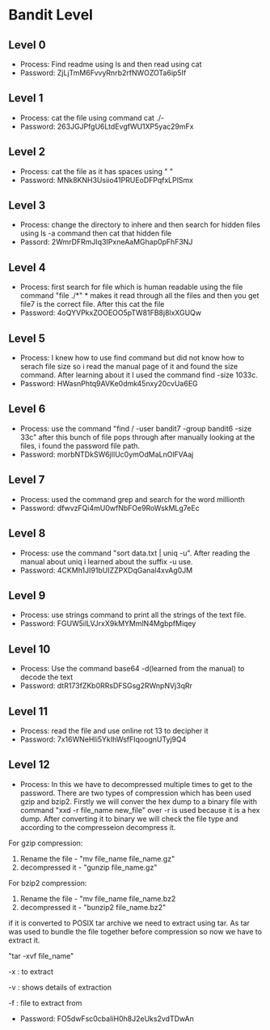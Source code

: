 # Bandit Level
## Level 0
- Process: Find readme using ls and then read using cat
- Password: ZjLjTmM6FvvyRnrb2rfNWOZOTa6ip5If
## Level 1
- Process: cat the file using command cat ./-
- Password: 263JGJPfgU6LtdEvgfWU1XP5yac29mFx
## Level 2
- Process: cat the file as it has spaces using " "
- Password: MNk8KNH3Usiio41PRUEoDFPqfxLPlSmx
## Level 3
- Process: change the directory to inhere and then search for hidden files using ls -a command then cat that hidden file
- Passord: 2WmrDFRmJIq3IPxneAaMGhap0pFhF3NJ
## Level 4
- Process: first search for file which is human readable using the file command "file ./*" * makes it read through all the files and then you get file7 is the correct file. After this cat the file
- Password: 4oQYVPkxZOOEOO5pTW81FB8j8lxXGUQw
## Level 5
- Process: I knew how to use find command but did not know how to serach file size so i read the manual page of it and found the size command. After learning about it I used the command find -size 1033c.
- Password: HWasnPhtq9AVKe0dmk45nxy20cvUa6EG
## Level 6
- Process: use the command "find / -user bandit7 -group bandit6 -size 33c" after this bunch of file pops through after manually looking at the files, i found the password file path.
- Password: morbNTDkSW6jIlUc0ymOdMaLnOlFVAaj
## Level 7
- Process: used the command grep and search for the word millionth
- Password: dfwvzFQi4mU0wfNbFOe9RoWskMLg7eEc
## Level 8
- Process: use the command "sort data.txt | uniq -u". After reading the manual about uniq i learned about the suffix -u use.
- Password: 4CKMh1JI91bUIZZPXDqGanal4xvAg0JM
## Level 9
- Process: use strings command to print all the strings of the text file.
- Password: FGUW5ilLVJrxX9kMYMmlN4MgbpfMiqey
## Level 10
- Process: Use the command base64 -d(learned from the manual) to decode the text
- Password: dtR173fZKb0RRsDFSGsg2RWnpNVj3qRr
## Level 11
- Process: read the file and use online rot 13 to decipher it
- Password: 7x16WNeHIi5YkIhWsfFIqoognUTyj9Q4
## Level 12
- Process:
In this we have to decompressed multiple times to get to the password. There are two types of compression which has been used gzip and bzip2. Firstly we will conver the hex dump to a binary file with command "xxd -r file_name new_file" over -r is used because it is a hex dump. After converting it to binary we will check the file type and according to the compresseion decompress it.

For gzip compression:
1. Rename the file - "mv file_name file_name.gz"
2. decompressed it - "gunzip file_name.gz"

For bzip2 compression:
1. Rename the file - "mv file_name file_name.bz2
2. decompressed it - "bunzip2 file_name.bz2"

if it is converted to POSIX tar archive we need to extract using tar.
As tar was used to bundle the file together before compression so now we have to extract it.

"tar -xvf file_name"

-x : to extract

-v : shows details of extraction

-f : file to extract from
- Password: FO5dwFsc0cbaIiH0h8J2eUks2vdTDwAn
